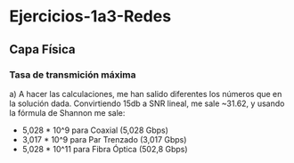 # Ejercicios-1a3-Redes

## Capa Física
### Tasa de transmición máxima
a) A hacer las calculaciones, me han salido diferentes los números que en la solución dada. Convirtiendo 15db a SNR lineal, me sale ~31.62, y usando la fórmula de Shannon me sale:
- 5,028 * 10^9 para Coaxial (5,028 Gbps)
- 3,017 * 10^9 para Par Trenzado (3,017 Gbps) 
- 5,028 * 10^11 para Fibra Óptica (502,8 Gbps)
